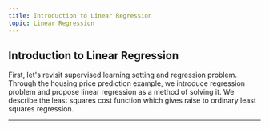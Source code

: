 ```yaml
---
title: Introduction to Linear Regression
topic: Linear Regression
---
```


## Introduction to Linear Regression

First, let's revisit supervised learning setting and regression problem. Through the housing price prediction example, we introduce regression problem and propose linear regression as a method of solving it. We describe the least squares cost function which gives raise to ordinary least squares regression. 

---